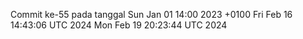 Commit ke-55 pada tanggal Sun Jan 01 14:00 2023 +0100
Fri Feb 16 14:43:06 UTC 2024
Mon Feb 19 20:23:44 UTC 2024
